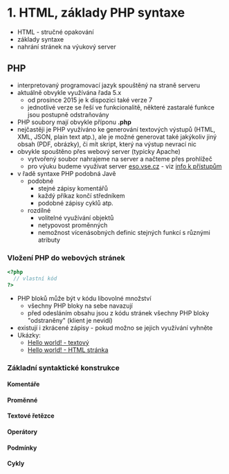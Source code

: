 # 1. HTML, základy PHP syntaxe

* HTML - stručné opakování
* základy syntaxe
* nahrání stránek na výukový server

## PHP
* interpretovaný programovací jazyk spouštěný na straně serveru
* aktuálně obvykle využívána řada 5.x
  * od prosince 2015 je k dispozici také verze 7
  * jednotlivé verze se řeší ve funkcionalitě, některé zastaralé funkce jsou postupně odstraňovány
* PHP soubory mají obvykle příponu **.php**
* nejčastěji je PHP využíváno ke generování textových výstupů (HTML, XML, JSON, plain text atp.), ale je možné generovat také jakýkoliv jiný obsah (PDF, obrázky), či mít skript, který na výstup nevrací nic
* obvykle spouštěno přes webový server (typicky Apache)
  * vytvořený soubor nahrajeme na server a načteme přes prohlížeč
  * pro výuku budeme využívat server [eso.vse.cz](http://eso.vse.cz) - viz [info k přístupům](../00-zakladni-info/server-eso.md)
* v řadě syntaxe PHP podobná Javě
  * podobné
    * stejné zápisy komentářů
    * každý příkaz končí středníkem
    * podobné zápisy cyklů atp.
  * rozdílné
    * volitelné využívání objektů
    * netypovost proměnných
    * nemožnost vícenásobných definic stejných funkcí s různými atributy

### Vložení PHP do webových stránek
```php
<?php
  // vlastní kód
?>
```
* PHP bloků může být v kódu libovolné množství
  * všechny PHP bloky na sebe navazují
  * před odesláním obsahu jsou z kódu stránek všechny PHP bloky "odstraněny" (klient je nevidí)
* existují i zkrácené zápisy - pokud možno se jejich využívání vyhněte
* Ukázky:
  * [Hello world! - textový](./hello-text.php)
  * [Hello world! - HTML stránka](./hello-html.php)

### Základní syntaktické konstrukce
#### Komentáře
#### Proměnné
#### Textové řetězce
#### Operátory
#### Podmínky
#### Cykly

